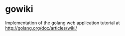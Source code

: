 gowiki
======

Implementation of the golang web application tutorial at http://golang.org/doc/articles/wiki/
